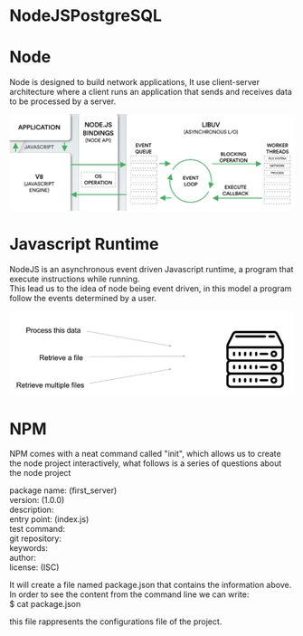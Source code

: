 # NodeJSPostgreSQL

# Node

Node is designed to build network applications, It use client-server architecture where a client runs an application that sends and receives data to be processed by a server.

![Getting Started](./images/node.js-architecture.png)

# Javascript Runtime
NodeJS is an asynchronous event driven Javascript runtime, a program that execute instructions while running.\
This lead us to the idea of node being event driven, in this model a program follow the events determined by a user.

![Getting Started](./images/EventDriven.JPG)

# NPM
NPM comes with a neat command called "init", which allows us to create the node project interactively, what follows is a series of questions about the node project

package name: (first_server)\
version: (1.0.0)\
description:\
entry point: (index.js)\
test command:\
git repository:\
keywords:\
author:\
license: (ISC)

It will create a file named package.json that contains the information above.\
In order to see the content from the command line we can write: \
$ cat package.json

this file rappresents the configurations file of the project. 
